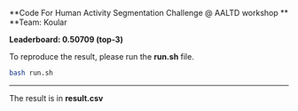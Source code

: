 **Code For Human Activity Segmentation Challenge @ AALTD workshop **
**Team: Koular

**Leaderboard: 0.50709 (top-3)**

To reproduce the result, please run the **run.sh** file.

```bash
bash run.sh
```


------------------------------------------------------------
The result is in **result.csv**

